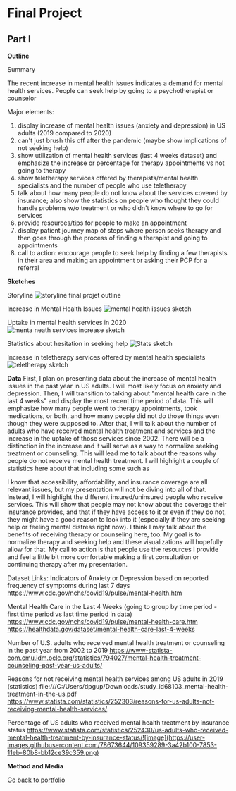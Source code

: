 # Final Project

## Part I ##

**Outline** 

Summary

The recent increase in mental health issues indicates a demand for mental health services.
People can seek help by going to a psychotherapist or counselor

Major elements: 
1. display increase of mental health issues (anxiety and depression) in US adults (2019 compared to 2020)
  2. can't just brush this off after the pandemic (maybe show implications of not seeking help)
3. show utilization of mental health services (last 4 weeks dataset) and emphasize the increase or percentage for therapy appointments vs not going to therapy
4. show teletherapy services offered by therapists/mental health specialists and the number of people who use teletherapy
5. talk about how many people do not know about the services covered by insurance; also show the statistics on people who thought they could handle problems w/o treatment
   or who didn't know where to go for services
6. provide resources/tips for people to make an appointment
7. display patient journey map of steps where person seeks therapy and then goes through the process of finding a therapist and going to appointments
8. call to action: encourage people to seek help by finding a few therapists in their area and making an appointment or asking their PCP for a referral


**Sketches**

Storyline
![storyline final projet outline](https://user-images.githubusercontent.com/78673644/109439660-4e2a1680-79fd-11eb-9224-a14317d74d0a.png)

Increase in Mental Health Issues
![mental health issues sketch](https://user-images.githubusercontent.com/78673644/109439702-7154c600-79fd-11eb-8418-7889eee112e8.png)

Uptake in mental health services in 2020
![menta neath services increase sketch](https://user-images.githubusercontent.com/78673644/109439689-66019a80-79fd-11eb-9a7f-a488485254cd.png)

Statistics about hesitation in seeking help
![Stats sketch](https://user-images.githubusercontent.com/78673644/109439717-7a459780-79fd-11eb-9e0f-ab254e6f93f3.png)

Increase in teletherapy services offered by mental health specialists
![teletherapy sketch](https://user-images.githubusercontent.com/78673644/109439727-83366900-79fd-11eb-8610-5aab4322f038.png)

**Data**
First, I plan on presenting data about the increase of mental health issues in the past year in US adults. I will most likely focus on anxiety and depression. 
Then, I will transition to talking about "mental health care in the last 4 weeks" and display the most recent time period of data. This will emphasize how many people went to therapy appointments, took medications, or both, and how many people did not do those things even though they were supposed to. After that, I will talk about the number of adults who have received mental health treatment and services and the increase in the uptake of those services since 2002. There will be a distinction in the increase and it will serve as a way to normalize seeking treatment or counseling. This will lead me to talk about the reasons why people do not receive mental health treatment. I will highlight a couple of statistics here about that including some such as 



I know that accessibility, affordability, and insurance coverage are all relevant issues, but my presentation will not be diving into all of that. Instead, I will highlight the different insured/uninsured people who receive services. This will show that people may not know about the coverage their insurance provides, and that if they have access to it or even if they do not, they might have a good reason to look into it (especially if they are seeking help or feeling mental distress right now). I think I may talk about the benefits of receiving therapy or counseling here, too. My goal is to normalize therapy and seeking help and these visualizations will hopefully allow for that. My call to action is that people use the resources I provide and feel a little bit more comfortable making a first consultation or continuing therapy after my presentation. 

Dataset Links:
Indicators of Anxiety or Depression based on reported frequency of symptoms during last 7 days
https://www.cdc.gov/nchs/covid19/pulse/mental-health.htm

Mental Health Care in the Last 4 Weeks (going to group by time period - first time period vs last time period in data)
https://www.cdc.gov/nchs/covid19/pulse/mental-health-care.htm
https://healthdata.gov/dataset/mental-health-care-last-4-weeks

Number of U.S. adults who received mental health treatment or counseling in the past year from 2002 to 2019
https://www-statista-com.cmu.idm.oclc.org/statistics/794027/mental-health-treatment-counseling-past-year-us-adults/

Reasons for not receiving mental health services among US adults in 2019 (statistics)
file:///C:/Users/dpgup/Downloads/study_id68103_mental-health-treatment-in-the-us.pdf
https://www.statista.com/statistics/252303/reasons-for-us-adults-not-receiving-mental-health-services/


Percentage of US adults who received mental health treatment by insurance status
https://www.statista.com/statistics/252430/us-adults-who-received-mental-health-treatment-by-insurance-status/![image](https://user-images.githubusercontent.com/78673644/109359289-3a42b100-7853-11eb-80b8-bb12ce39c359.png)

**Method and Media**


[Go back to portfolio](/README.md)

